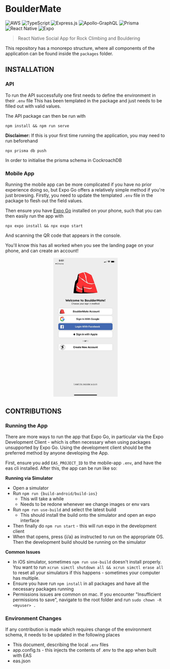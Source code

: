 # BoulderMate
![AWS](https://img.shields.io/badge/AWS-%23FF9900.svg?style=for-the-badge&logo=amazon-aws&logoColor=white)
![TypeScript](https://img.shields.io/badge/typescript-%23007ACC.svg?style=for-the-badge&logo=typescript&logoColor=white)
![Express.js](https://img.shields.io/badge/express.js-%23404d59.svg?style=for-the-badge&logo=express&logoColor=%2361DAFB)
![Apollo-GraphQL](https://img.shields.io/badge/-ApolloGraphQL-311C87?style=for-the-badge&logo=apollo-graphql)
![Prisma](https://img.shields.io/badge/Prisma-3982CE?style=for-the-badge&logo=Prisma&logoColor=white)
![React Native](https://img.shields.io/badge/react_native-%2320232a.svg?style=for-the-badge&logo=react&logoColor=%2361DAFB)
![Expo](https://img.shields.io/badge/expo-1C1E24?style=for-the-badge&logo=expo&logoColor=#D04A37)


> React Native Social App for Rock Climbing and Bouldering

This repository has a monorepo structure, where all components of the application can be found inside the `packages` folder.

## INSTALLATION

### API

To run the API successfully one first needs to define the environment in their `.env` file
This has been templated in the package and just needs to be filled out with valid values.

The API package can then be run with
```
npm install && npm run serve
```

**Disclaimer:** 
If this is your first time running the application, you may need to run beforehand
```
npx prisma db push
```
In order to initialise the prisma schema in CockroachDB

### Mobile App

Running the mobile app can be more complicated if you have no prior experience doing so, but Expo Go offers a relatively simple method if you're just browsing.
Firstly, you need to update the templated `.env` file in the package to flesh out the field values. 

Then ensure you have <a href="https://expo.dev/client">Expo Go</a> installed on your phone, such that you can then easily run the app with
```
npx expo install && npx expo start
```
And scanning the QR code that appears in the console.

You'll know this has all worked when you see the landing page on your phone, and can create an account!

<p align="center">
  <img src="./packages/mobile-app/assets/images/landing_page.jpeg" width="40%">
</p>

## CONTRIBUTIONS

### Running the App

There are more ways to run the app that Expo Go, in particular via the Expo Development Client - which is often necessary when using packages unsupported by Expo Go. Using the development client should be the preferred method by anyone developing the App.

First, ensure you add `EAS_PROJECT_ID` to the mobile-app `.env`, and have the eas cli installed. After this, the app can be run like so:

**Running via Simulator**
- Open a simulator
- Run ```npm run {build-android/build-ios}```
  - This will take a while
  - Needs to be redone whenever we change images or env vars
- Run ```npm run use-build``` and select the latest build
  - This should install the build onto the simulator and open an expo interface
- Then finally do ```npm run start``` - this will run expo in the development client
- When that opens, press {i/a} as instructed to run on the appropriate OS. Then the development build should be running on the simulator

**Common Issues**

- In iOS simulator, sometimes ```npm run use-build``` doesn't install properly. You want to run ```xcrun simctl shutdown all && xcrun simctl erase all``` to reset all your simulators if this happens - sometimes your computer has multiple.
- Ensure you have run  ```npm install``` in all packages and have all the necessary packages running
- Permissions issues are common on mac. If you encounter "Insufficient permissions to save", navigate to the root folder and run ```sudo chown -R <myuser> .```

### Environment Changes
If any contribution is made which requires change of the environment schema, it needs to be updated in the following places
  - This document, describing the local `.env` files
  - app.config.ts - this injects the contents of .env to the app when built with EAS
  - eas.json
